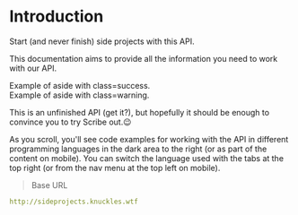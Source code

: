 # Introduction

Start (and never finish) side projects with this API.

This documentation aims to provide all the information you need to work with our API.

<aside class="success">Example of aside with class=success.</aside>
<aside class="warning">Example of aside with class=warning.</aside>

This is an unfinished API (get it?), but hopefully it should be enough to convince you to try Scribe out.😉

<aside>As you scroll, you'll see code examples for working with the API in different programming languages in the dark area to the right (or as part of the content on mobile).
You can switch the language used with the tabs at the top right (or from the nav menu at the top left on mobile).</aside>

> Base URL

```yaml
http://sideprojects.knuckles.wtf
```